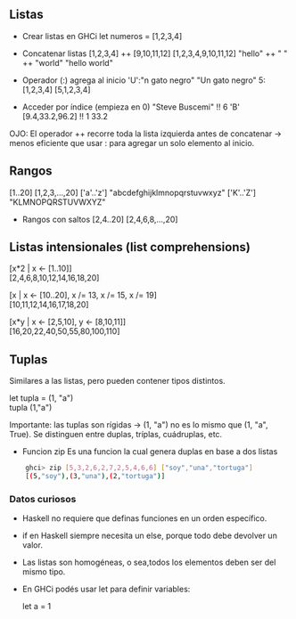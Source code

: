 ## Listas
* Crear listas en GHCi
let numeros = [1,2,3,4]  

* Concatenar listas
[1,2,3,4] ++ [9,10,11,12]    [1,2,3,4,9,10,11,12]
"hello" ++ " " ++ "world"    "hello world"

* Operador (:) agrega al inicio
'U':"n gato negro"           "Un gato negro"
5:[1,2,3,4]                  [5,1,2,3,4]

* Acceder por índice (empieza en 0)
"Steve Buscemi" !! 6         'B'
[9.4,33.2,96.2] !! 1         33.2


OJO: El operador ++ recorre toda la lista izquierda antes de concatenar → menos eficiente que usar : para agregar un solo elemento al inicio.

## Rangos
[1..20]          [1,2,3,...,20]
['a'..'z']       "abcdefghijklmnopqrstuvwxyz"
['K'..'Z']       "KLMNOPQRSTUVWXYZ"

* Rangos con saltos
[2,4..20]        [2,4,6,8,...,20]

## Listas intensionales (list comprehensions)
[x*2 | x <- [1..10]]  
 [2,4,6,8,10,12,14,16,18,20]

[x | x <- [10..20], x /= 13, x /= 15, x /= 19]  
 [10,11,12,14,16,17,18,20]

[x*y | x <- [2,5,10], y <- [8,10,11]]  
 [16,20,22,40,50,55,80,100,110]

## Tuplas

Similares a las listas, pero pueden contener tipos distintos.

let tupla = (1, "a")  
tupla    (1,"a")


Importante: las tuplas son rígidas → (1, "a") no es lo mismo que (1, "a", True).
Se distinguen entre duplas, tríplas, cuádruplas, etc.

* Funcion zip
Es una funcion la cual genera duplas en base a dos listas
```bash
    ghci> zip [5,3,2,6,2,7,2,5,4,6,6] ["soy","una","tortuga"]
    [(5,"soy"),(3,"una"),(2,"tortuga")]
```


### Datos curiosos

* Haskell no requiere que definas funciones en un orden específico.

* if en Haskell siempre necesita un else, porque todo debe devolver un valor.

* Las listas son homogéneas, o sea,todos los elementos deben ser del mismo tipo.

* En GHCi podés usar let para definir variables:

    let a = 1
